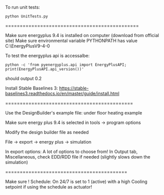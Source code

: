  To run unit tests: 

 ```shell
 python UnitTests.py
 ```

==============================================

Make sure energyplus 9.4 is installed on computer (download from official site) 
Make sure environmental variable PYTHONPATH has value C:\EnergyPlusV9-4-0

To test the energyplus api is accessalbe: 

```shell
python -c 'from pyenergyplus.api import EnergyPlusAPI; print(EnergyPlusAPI.api_version())'
``` 
should output 0.2

Install Stable Baselines 3:
https://stable-baselines3.readthedocs.io/en/master/guide/install.html

============================================

Use the DesignBuilder's example file: under floor heating example

Make sure energy plus 9.4 is selected in tools -> program options

Modify the design builder file as needed

File -> export -> energy plus -> simulation

In export options: 
	A lot of options to choose from! 
	In Output tab, Miscellaneous, check EDD/RDD file if needed (slightly slows down the simulation) 

==========================================

Make sure ! Schedule: On 24/7 is set to 1 (active) with a high Cooling setpoint if using the schedule as actuator! 
